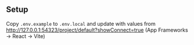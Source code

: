 ## Setup

Copy `.env.example` to `.env.local` and update with values from http://127.0.0.1:54323/project/default?showConnect=true (App Frameworks -> React -> Vite)
